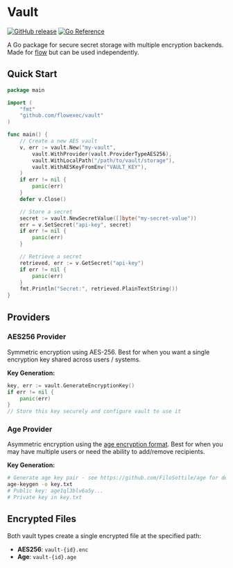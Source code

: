 # Vault

<p>
    <a href="https://img.shields.io/github/v/release/flowexec/vault"><img src="https://img.shields.io/github/v/release/flowexec/vault" alt="GitHub release"></a>
    <a href="https://pkg.go.dev/github.com/flowexec/vault"><img src="https://pkg.go.dev/badge/github.com/flowexec/vault.svg" alt="Go Reference"></a>
</p>

A Go package for secure secret storage with multiple encryption backends. Made for [flow](https://github.com/jahvon/flow) but can be used independently.

## Quick Start

```go
package main

import (
    "fmt"
    "github.com/flowexec/vault"
)

func main() {
    // Create a new AES vault
    v, err := vault.New("my-vault",
        vault.WithProvider(vault.ProviderTypeAES256),
        vault.WithLocalPath("/path/to/vault/storage"),
        vault.WithAESKeyFromEnv("VAULT_KEY"),
    )
    if err != nil {
        panic(err)
    }
    defer v.Close()

    // Store a secret
    secret := vault.NewSecretValue([]byte("my-secret-value"))
    err = v.SetSecret("api-key", secret)
    if err != nil {
        panic(err)
    }

    // Retrieve a secret
    retrieved, err := v.GetSecret("api-key")
    if err != nil {
        panic(err)
    }
    fmt.Println("Secret:", retrieved.PlainTextString())
}
```

## Providers

### AES256 Provider

Symmetric encryption using AES-256. Best for when you want a single encryption key shared across users / systems.

**Key Generation:**
```go
key, err := vault.GenerateEncryptionKey()
if err != nil {
    panic(err)
}
// Store this key securely and configure vault to use it
```

### Age Provider

Asymmetric encryption using the [age encryption format](https://github.com/FiloSottile/age). Best for when you may have multiple users or need the ability to add/remove recipients.

**Key Generation:**
```bash
# Generate age key pair - see https://github.com/FiloSottile/age for details
age-keygen -o key.txt
# Public key: age1ql3blv6a5y...
# Private key in key.txt
```

## Encrypted Files

Both vault types create a single encrypted file at the specified path:

- **AES256**: `vault-{id}.enc` 
- **Age**: `vault-{id}.age`
